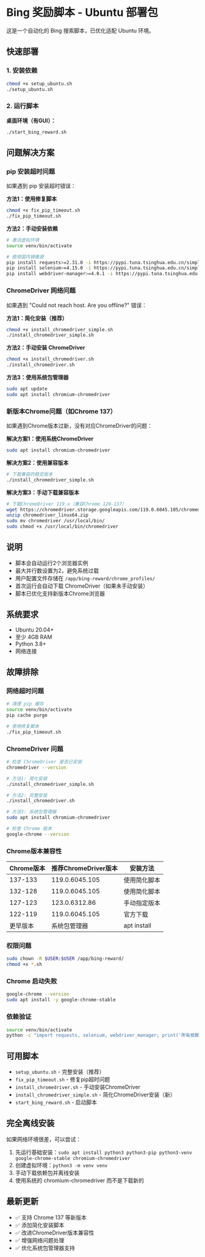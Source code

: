 # Bing 奖励脚本 - Ubuntu 部署包

这是一个自动化的 Bing 搜索脚本，已优化适配 Ubuntu 环境。

## 快速部署

### 1. 安装依赖
```bash
chmod +x setup_ubuntu.sh
./setup_ubuntu.sh
```

### 2. 运行脚本

**桌面环境（有GUI）：**
```bash
./start_bing_reward.sh
```

## 问题解决方案

### pip 安装超时问题

如果遇到 pip 安装超时错误：

**方法1：使用修复脚本**
```bash
chmod +x fix_pip_timeout.sh
./fix_pip_timeout.sh
```

**方法2：手动安装依赖**
```bash
# 激活虚拟环境
source venv/bin/activate

# 使用国内镜像源
pip install requests>=2.31.0 -i https://pypi.tuna.tsinghua.edu.cn/simple/ --trusted-host pypi.tuna.tsinghua.edu.cn
pip install selenium>=4.15.0 -i https://pypi.tuna.tsinghua.edu.cn/simple/ --trusted-host pypi.tuna.tsinghua.edu.cn
pip install webdriver-manager>=4.0.1 -i https://pypi.tuna.tsinghua.edu.cn/simple/ --trusted-host pypi.tuna.tsinghua.edu.cn
```

### ChromeDriver 网络问题

如果遇到 "Could not reach host. Are you offline?" 错误：

**方法1：简化安装（推荐）**
```bash
chmod +x install_chromedriver_simple.sh
./install_chromedriver_simple.sh
```

**方法2：手动安装 ChromeDriver**
```bash
chmod +x install_chromedriver.sh
./install_chromedriver.sh
```

**方法3：使用系统包管理器**
```bash
sudo apt update
sudo apt install chromium-chromedriver
```

### 新版本Chrome问题（如Chrome 137）

如果遇到Chrome版本过新，没有对应ChromeDriver的问题：

**解决方案1：使用系统ChromeDriver**
```bash
sudo apt install chromium-chromedriver
```

**解决方案2：使用兼容版本**
```bash
# 下载兼容的稳定版本
./install_chromedriver_simple.sh
```

**解决方案3：手动下载兼容版本**
```bash
# 下载ChromeDriver 119.x（兼容Chrome 120-137）
wget https://chromedriver.storage.googleapis.com/119.0.6045.105/chromedriver_linux64.zip
unzip chromedriver_linux64.zip
sudo mv chromedriver /usr/local/bin/
sudo chmod +x /usr/local/bin/chromedriver
```

## 说明

- 脚本会自动运行2个浏览器实例
- 最大并行数设置为2，避免系统过载
- 用户配置文件存储在 `/app/bing-reward/chrome_profiles/`
- 首次运行会自动下载 ChromeDriver（如果未手动安装）
- 脚本已优化支持新版本Chrome浏览器

## 系统要求

- Ubuntu 20.04+ 
- 至少 4GB RAM
- Python 3.8+
- 网络连接

## 故障排除

### 网络超时问题
```bash
# 清理 pip 缓存
source venv/bin/activate
pip cache purge

# 使用修复脚本
./fix_pip_timeout.sh
```

### ChromeDriver 问题
```bash
# 检查 ChromeDriver 是否已安装
chromedriver --version

# 方法1: 简化安装
./install_chromedriver_simple.sh

# 方法2: 完整安装
./install_chromedriver.sh

# 方法3: 系统包管理器
sudo apt install chromium-chromedriver

# 检查 Chrome 版本
google-chrome --version
```

### Chrome版本兼容性
| Chrome版本 | 推荐ChromeDriver版本 | 安装方法 |
|-----------|-------------------|---------|
| 137-133   | 119.0.6045.105    | 使用简化脚本 |
| 132-128   | 119.0.6045.105    | 使用简化脚本 |
| 127-123   | 123.0.6312.86     | 手动指定版本 |
| 122-119   | 119.0.6045.105    | 官方下载 |
| 更早版本   | 系统包管理器        | apt install |

### 权限问题
```bash
sudo chown -R $USER:$USER /app/bing-reward/
chmod +x *.sh
```

### Chrome 启动失败
```bash
google-chrome --version
sudo apt install -y google-chrome-stable
```

### 依赖验证
```bash
source venv/bin/activate
python -c "import requests, selenium, webdriver_manager; print('所有依赖已安装')"
```

## 可用脚本

- `setup_ubuntu.sh` - 完整安装（推荐）
- `fix_pip_timeout.sh` - 修复pip超时问题
- `install_chromedriver.sh` - 手动安装ChromeDriver
- `install_chromedriver_simple.sh` - 简化ChromeDriver安装（新）
- `start_bing_reward.sh` - 启动脚本

## 完全离线安装

如果网络环境很差，可以尝试：

1. 先运行基础安装：`sudo apt install python3 python3-pip python3-venv google-chrome-stable chromium-chromedriver`
2. 创建虚拟环境：`python3 -m venv venv`
3. 手动下载依赖包并离线安装
4. 使用系统的 chromium-chromedriver 而不是下载新的

## 最新更新

- ✅ 支持 Chrome 137 等新版本
- ✅ 添加简化安装脚本
- ✅ 改进ChromeDriver版本兼容性
- ✅ 增强网络问题处理
- ✅ 优化系统包管理器支持 